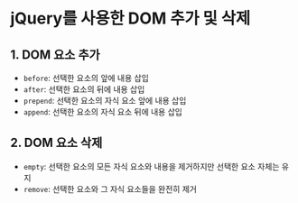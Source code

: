 # jQuery를 사용한 DOM 추가 및 삭제

## 1. DOM 요소 추가  
- `before`: 선택한 요소의 앞에 내용 삽입
- `after`: 선택한 요소의 뒤에 내용 삽입
- `prepend`: 선택한 요소의 자식 요소 앞에 내용 삽입
- `append`: 선택한 요소의 자식 요소 뒤에 내용 삽입

## 2. DOM 요소 삭제
- `empty`: 선택한 요소의 모든 자식 요소와 내용을 제거하지만 선택한 요소 자체는 유지
- `remove`: 선택한 요소와 그 자식 요소들을 완전히 제거

